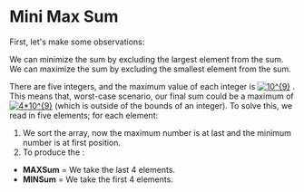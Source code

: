 ﻿# Mini Max Sum
First, let's make some observations:

We can minimize the sum by excluding the largest element from the sum.
We can maximize the sum by excluding the smallest element from the sum.

There are five integers, and the maximum value of each integer is <a href="https://www.codecogs.com/eqnedit.php?latex=10^{9}" target="_blank"><img src="https://latex.codecogs.com/gif.latex?10^{9}" title="10^{9}" /></a>  . This means that, worst-case scenario, our final sum could be a maximum of <a href="https://www.codecogs.com/eqnedit.php?latex=4*10^{9}" target="_blank"><img src="https://latex.codecogs.com/gif.latex?4*10^{9}" title="4*10^{9}" /></a> (which is outside of the bounds of an integer).
To solve this, we read in five elements; for each element:
	
	

 1.  We sort the array, now the maximum number is at last and the minimum number is at first position.
 2.  To produce the :
 - **MAXSum** = We take the last 4 elements.
 - **MINSum** = We take the first 4 elements.   
